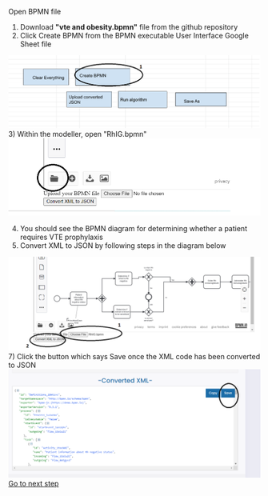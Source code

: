 Open BPMN file
1) Download <b>"vte and obesity.bpmn"</b> file from the github repository
2) Click Create BPMN from the BPMN executable User Interface Google Sheet file
<img src ="create BPMN.png">
3) Within the modeller, open "RhIG.bpmn"
<img src ="open example bpmn.png">

4) You should see the BPMN diagram for determining whether a patient requires VTE prophylaxis
6) Convert XML to JSON by following steps in the diagram below 
<img src ="open bpmn file.png">
7) Click the button which says Save once the XML code has been converted to JSON
<img src="save json.png">
<a href ="uploadJSON.md">Go to next step</a>
